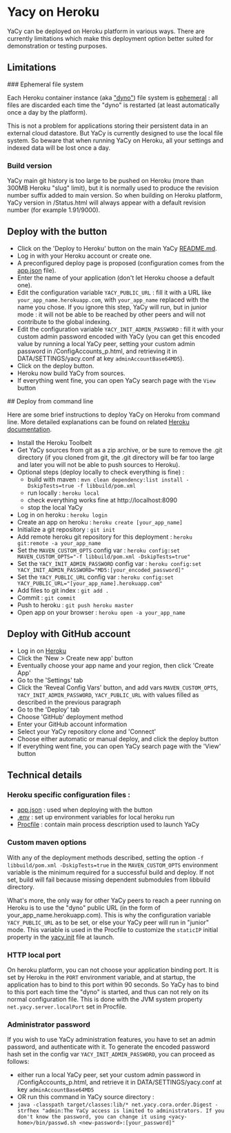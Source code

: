 # Yacy on Heroku

YaCy can be deployed on Heroku platform in various ways. There are currently limitations which make this deployment option better suited for demonstration or testing purposes.

## Limitations

### Ephemeral file system

Each Heroku container instance (aka ["dyno"](https://devcenter.heroku.com/articles/dynos#dynos)) file system is [ephemeral](https://devcenter.heroku.com/articles/dynos#ephemeral-filesystem) : all files are discarded each time the "dyno" is restarted (at least automatically once a day by the platform).

This is not a problem for applications storing their persistent data in an external cloud datastore. But YaCy is currently designed to use the local file system. So beware that when running YaCy on Heroku, all your settings and indexed data will be lost once a day.

### Build version

YaCy main git history is too large to be pushed on Heroku (more than 300MB Heroku "slug" limit), but it is normally used to produce the revision number suffix added to main version. So when building on Heroku platform, YaCy version in /Status.html will always appear with a default revision number (for example 1.91/9000).

## Deploy with the button

- Click on the 'Deploy to Heroku' button on the main YaCy [README.md](README.md).
- Log in with your Heroku account or create one.
- A preconfigured deploy page is proposed (configuration comes from the [app.json](app.json) file).
- Enter the name of your application (don't let Heroku choose a default one).
- Edit the configuration variable `YACY_PUBLIC_URL` : fill it with a URL like `your_app_name.herokuapp.com`, with `your_app_name` replaced with the name you chose.
If you ignore this step, YaCy will run, but in junior mode : it will not be able to be reached by other peers and will not contribute to the global indexing.
- Edit the configuration variable `YACY_INIT_ADMIN_PASSWORD` : fill it with your custom admin password encoded with YaCy (you can get this encoded value by running a local YaCy peer, setting your custom admin password in /ConfigAccounts_p.html, and retrieving it in DATA/SETTINGS/yacy.conf at key `adminAccountBase64MD5`).
- Click on the deploy button.
- Heroku now build YaCy from sources.
- If everything went fine, you can open YaCy search page with the `View` button

## Deploy from command line

Here are some brief instructions to deploy YaCy on Heroku from command line. More detailed explanations can be found on related [Heroku documentation](https://devcenter.heroku.com/articles/getting-started-with-java#introduction).

- Install the Heroku Toolbelt
- Get YaCy sources from git as a zip archive, or be sure to remove the .git directory (if you cloned from git, the .git directory will be far too large and later you will not be able to push sources to Heroku).
- Optional steps (deploy locally to check everything is fine) :
   - build with maven : `mvn clean dependency:list install -DskipTests=true -f libbuild/pom.xml`
   - run locally : `heroku local`
   - check everything works fine at http://localhost:8090
   - stop the local YaCy
- Log in on heroku : `heroku login`
- Create an app on heroku : `heroku create [your_app_name]`
- Initialize a git repository : `git init`
- Add remote heroku git repository for this deployment : `heroku git:remote -a your_app_name`
- Set the `MAVEN_CUSTOM_OPTS` config var : `heroku config:set MAVEN_CUSTOM_OPTS="-f libbuild/pom.xml -DskipTests=true"`
- Set the `YACY_INIT_ADMIN_PASSWORD` config var : `heroku config:set YACY_INIT_ADMIN_PASSWORD="MD5:[your_encoded_password]"`
- Set the `YACY_PUBLIC_URL` config var : `heroku config:set YACY_PUBLIC_URL="[your_app_name].herokuapp.com"`
- Add files to git index : `git add .`
- Commit : `git commit`
- Push to heroku : `git push heroku master`
- Open app on your browser  : `heroku open -a your_app_name` 

## Deploy with GitHub account

- Log in on [Heroku](https://www.heroku.com/)
- Click the 'New > Create new app' button
- Eventually choose your app name and your region, then click 'Create App'
- Go to the 'Settings' tab
- Click the 'Reveal Config Vars' button, and add vars `MAVEN_CUSTOM_OPTS`, `YACY_INIT_ADMIN_PASSWORD`, `YACY_PUBLIC_URL` with values filled as described in the previous paragraph
- Go to the 'Deploy' tab
- Choose 'GitHub' deployment method
- Enter your GitHub account information
- Select your YaCy repository clone and 'Connect'
- Choose either automatic or manual deploy, and click the deploy button
- If everything went fine, you can open YaCy search page with the 'View' button
 

## Technical details

### Heroku specific configuration files :

- [app.json](app.json) : used when deploying with the button
- [.env](.env) : set up environment variables for local heroku run
- [Procfile](Procfile) : contain main process description used to launch YaCy

### Custom maven options

With any of the deployment methods described, setting the option `-f libbuild/pom.xml -DskipTests=true` in the `MAVEN_CUSTOM_OPTS` environment variable is the minimum required for a successful build and deploy. If not set, build will fail because missing dependent submodules from libbuild directory.

What's more, the only way for other YaCy peers to reach a peer running on Heroku is to use the "dyno" public URL (in the form of your_app_name.herokuapp.com). This is why the configuration variable `YACY_PUBLIC_URL` as to be set, or else your YaCy peer will run in "junior" mode. This variable is used in the Procfile to customize the `staticIP` initial property in the [yacy.init](defaults/yacy.init) file at launch.

### HTTP local port

On heroku platform, you can not choose your application binding port. It is set by Heroku in the `PORT` environment variable, and at startup, the application has to bind to this port within 90 seconds. So YaCy has to bind to this port each time the "dyno" is started, and thus can not rely on its normal configuration file. This is done with the JVM system property `net.yacy.server.localPort` set in Procfile.

### Administrator password

If you wish to use YaCy administration features, you have to set an admin password, and authenticate with it. To generate the encoded password hash set in the config var `YACY_INIT_ADMIN_PASSWORD`, you can proceed as follows:
 - either run a local YaCy peer, set your custom admin password in /ConfigAccounts_p.html, and retrieve it in DATA/SETTINGS/yacy.conf at key `adminAccountBase64MD5`
 - OR run this command in YaCy source directory :
  - `java -classpath target/classes:lib/* net.yacy.cora.order.Digest -strfhex "admin:The YaCy access is limited to administrators. If you don't know the password, you can change it using <yacy-home>/bin/passwd.sh <new-password>:[your_password]"`